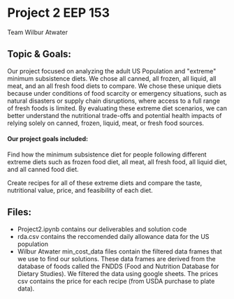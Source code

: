 # Project 2 EEP 153
Team Wilbur Atwater

## Topic & Goals: 

Our project focused on analyzing the adult US Population and "extreme" minimum subsistence diets. We chose all canned, all frozen, all liquid,  all meat, and an all fresh food diets to compare. We chose these unique diets because under conditions of food scarcity or emergency situations, such as natural disasters or supply chain disruptions, where access to a full range of fresh foods is limited. By evaluating these extreme diet scenarios, we can better understand the nutritional trade-offs and potential health impacts of relying solely on canned, frozen, liquid, meat, or fresh food sources.

#### Our project goals included:

Find how the minimum subsistence diet for people following different extreme diets such as frozen food diet, all meat, all fresh food, all liquid diet, and all canned food diet. 

Create recipes for all of these extreme diets and compare the taste, nutritional value, price,  and feasibility of each diet.  

## Files:
- Project2.ipynb contains our deliverables and solution code
- rda.csv contains the reccomended daily allowance data for the US population
- Wilbur Atwater min_cost_data files contain the filtered data frames that we use to find our solutions. These data frames are derived from the database of foods called the FNDDS (Food and Nutrition Database for Dietary Studies). We filtered the data using google sheets. The prices csv contains the price for each recipe (from USDA purchase to plate data). 